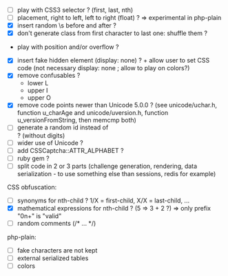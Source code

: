* [ ] play with CSS3 selector ? (first, last, nth)
* [ ] placement, right to left, left to right (float) ? => experimental in php-plain
* [X] insert random \s before and after ?
* [X] don't generate class from first character to last one: shuffle them ?
* play with position and/or overflow ?
* [X] insert fake hidden element (display: none) ? + allow user to set CSS code (not necessary display: none ; allow to play on colors?)
* [X] remove confusables ?
  - lower L
  - upper I
  - upper O
* [X] remove code points newer than Unicode 5.0.0 ? (see unicode/uchar.h, function u_charAge and unicode/uversion.h, function u_versionFromString, then memcmp both)
* [ ] generate a random id instead of <div id="captcha"> ? (without digits)
* [ ] wider use of Unicode ?
* [ ] add CSSCaptcha::ATTR_ALPHABET ?
* [ ] ruby gem ?
* [ ] split code in 2 or 3 parts (challenge generation, rendering, data serialization - to use something else than sessions, redis for example)

CSS obfuscation:
* [ ] synonyms for nth-child ? 1/X = first-child, X/X = last-child, ...
* [X] mathematical expressions for nth-child ? (5 => 3 + 2 ?) => only prefix "0n+" is "valid"
* [ ] random comments (/* ... */)

php-plain:
* [ ] fake characters are not kept
* [ ] external serialized tables
* [ ] colors
